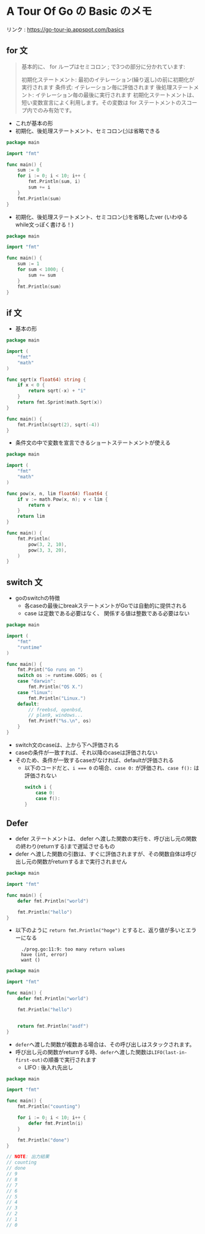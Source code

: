 # A Tour Of Go の Basic のメモ
リンク : https://go-tour-jp.appspot.com/basics

## for 文
> 基本的に、 for ループはセミコロン ; で3つの部分に分かれています:
>
> 初期化ステートメント: 最初のイテレーション(繰り返し)の前に初期化が実行されます
> 条件式: イテレーション毎に評価されます
> 後処理ステートメント: イテレーション毎の最後に実行されます
> 初期化ステートメントは、短い変数宣言によく利用します。その変数は for ステートメントのスコープ内でのみ有効です。


- これが基本の形
- 初期化、後処理ステートメント、セミコロン(;)は省略できる
```go
package main

import "fmt"

func main() {
	sum := 0
	for i := 0; i < 10; i++ {
		fmt.Println(sum, i)
		sum += i
	}
	fmt.Println(sum)
}
```

- 初期化、後処理ステートメント、セミコロン(;)を省略したver (いわゆるwhile文っぽく書ける！)
```go
package main

import "fmt"

func main() {
	sum := 1
	for sum < 1000; {
		sum += sum
	}
	fmt.Println(sum)
}
```

## if 文
- 基本の形
```go
package main

import (
	"fmt"
	"math"
)

func sqrt(x float64) string {
	if x < 0 {
		return sqrt(-x) + "i"
	}
	return fmt.Sprint(math.Sqrt(x))
}

func main() {
	fmt.Println(sqrt(2), sqrt(-4))
}
```

- 条件文の中で変数を宣言できるショートステートメントが使える
```go
package main

import (
	"fmt"
	"math"
)

func pow(x, n, lim float64) float64 {
	if v := math.Pow(x, n); v < lim {
		return v
	}
	return lim
}

func main() {
	fmt.Println(
		pow(3, 2, 10),
		pow(3, 3, 20),
	)
}
```

## switch 文
-  goのswitchの特徴
	- 各caseの最後にbreakステートメントがGoでは自動的に提供される
	- case は定数である必要はなく、 関係する値は整数である必要はない

```go
package main

import (
	"fmt"
	"runtime"
)

func main() {
	fmt.Print("Go runs on ")
	switch os := runtime.GOOS; os {
	case "darwin":
		fmt.Println("OS X.")
	case "linux":
		fmt.Println("Linux.")
	default:
		// freebsd, openbsd,
		// plan9, windows...
		fmt.Printf("%s.\n", os)
	}
}
```

- switch文のcaseは、上から下へ評価される
- caseの条件が一致すれば、それ以降のcaseは評価されない
- そのため、条件が一致するcaseがなければ、defaultが評価される
  - 以下のコードだと、`i === 0` の場合、`case 0:` が評価され、`case f():` は評価されない
	```go
	switch i {
		case 0:
		case f():
	}
	```

## Defer
- defer ステートメントは、 defer へ渡した関数の実行を、呼び出し元の関数の終わり(returnする)まで遅延させるもの
- defer へ渡した関数の引数は、すぐに評価されますが、その関数自体は呼び出し元の関数がreturnするまで実行されません

```go
package main

import "fmt"

func main() {
	defer fmt.Println("world")

	fmt.Println("hello")
}
```

- 以下のように `return fmt.Println("hoge")` とすると、返り値が多いとエラーになる
  ```shell
	./prog.go:11:9: too many return values
	have (int, error)
	want ()
	```

```go
package main

import "fmt"

func main() {
	defer fmt.Println("world")

	fmt.Println("hello")


	return fmt.Println("asdf")
}
```

- `defer`へ渡した関数が複数ある場合は、その呼び出しはスタックされます。
- 呼び出し元の関数がreturnする時、`defer`へ渡した関数は`LIFO(last-in-first-out)`の順番で実行されます
  - LIFO : 後入れ先出し

```go
package main

import "fmt"

func main() {
	fmt.Println("counting")

	for i := 0; i < 10; i++ {
		defer fmt.Println(i)
	}

	fmt.Println("done")
}

// NOTE: 出力結果
// counting
// done
// 9
// 8
// 7
// 6
// 5
// 4
// 3
// 2
// 1
// 0
```
